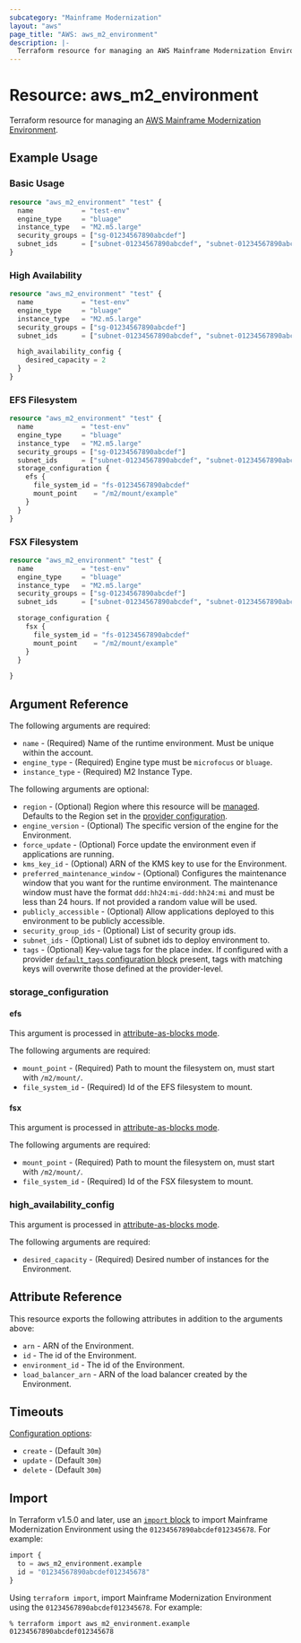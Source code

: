 ```yaml
---
subcategory: "Mainframe Modernization"
layout: "aws"
page_title: "AWS: aws_m2_environment"
description: |-
  Terraform resource for managing an AWS Mainframe Modernization Environment.
---
```

# Resource: aws_m2_environment

Terraform resource for managing an [AWS Mainframe Modernization Environment](https://docs.aws.amazon.com/m2/latest/userguide/environments-m2.html).

## Example Usage

### Basic Usage

```terraform
resource "aws_m2_environment" "test" {
  name            = "test-env"
  engine_type     = "bluage"
  instance_type   = "M2.m5.large"
  security_groups = ["sg-01234567890abcdef"]
  subnet_ids      = ["subnet-01234567890abcdef", "subnet-01234567890abcdea"]
}
```

### High Availability

```terraform
resource "aws_m2_environment" "test" {
  name            = "test-env"
  engine_type     = "bluage"
  instance_type   = "M2.m5.large"
  security_groups = ["sg-01234567890abcdef"]
  subnet_ids      = ["subnet-01234567890abcdef", "subnet-01234567890abcdea"]

  high_availability_config {
    desired_capacity = 2
  }
}
```

### EFS Filesystem

```terraform
resource "aws_m2_environment" "test" {
  name            = "test-env"
  engine_type     = "bluage"
  instance_type   = "M2.m5.large"
  security_groups = ["sg-01234567890abcdef"]
  subnet_ids      = ["subnet-01234567890abcdef", "subnet-01234567890abcdea"]
  storage_configuration {
    efs {
      file_system_id = "fs-01234567890abcdef"
      mount_point    = "/m2/mount/example"
    }
  }
}
```

### FSX Filesystem

```terraform
resource "aws_m2_environment" "test" {
  name            = "test-env"
  engine_type     = "bluage"
  instance_type   = "M2.m5.large"
  security_groups = ["sg-01234567890abcdef"]
  subnet_ids      = ["subnet-01234567890abcdef", "subnet-01234567890abcdea"]

  storage_configuration {
    fsx {
      file_system_id = "fs-01234567890abcdef"
      mount_point    = "/m2/mount/example"
    }
  }

}
```

## Argument Reference

The following arguments are required:

* `name` - (Required) Name of the runtime environment. Must be unique within the account.
* `engine_type` - (Required) Engine type must be `microfocus` or `bluage`.
* `instance_type` - (Required) M2 Instance Type.

The following arguments are optional:

* `region` - (Optional) Region where this resource will be [managed](https://docs.aws.amazon.com/general/latest/gr/rande.html#regional-endpoints). Defaults to the Region set in the [provider configuration](https://registry.terraform.io/providers/hashicorp/aws/latest/docs#aws-configuration-reference).
* `engine_version` - (Optional) The specific version of the engine for the Environment.
* `force_update` - (Optional) Force update the environment even if applications are running.
* `kms_key_id` - (Optional) ARN of the KMS key to use for the Environment.
* `preferred_maintenance_window` - (Optional) Configures the maintenance window that you want for the runtime environment. The maintenance window must have the format `ddd:hh24:mi-ddd:hh24:mi` and must be less than 24 hours. If not provided a random value will be used.
* `publicly_accessible` - (Optional) Allow applications deployed to this environment to be publicly accessible.
* `security_group_ids` - (Optional) List of security group ids.
* `subnet_ids` - (Optional) List of subnet ids to deploy environment to.
* `tags` - (Optional) Key-value tags for the place index. If configured with a provider [`default_tags` configuration block](https://registry.terraform.io/providers/hashicorp/aws/latest/docs#default_tags-configuration-block) present, tags with matching keys will overwrite those defined at the provider-level.

### storage_configuration

#### efs

This argument is processed in [attribute-as-blocks mode](https://www.terraform.io/docs/configuration/attr-as-blocks.html).

The following arguments are required:

* `mount_point` - (Required) Path to mount the filesystem on, must start with `/m2/mount/`.
* `file_system_id` - (Required) Id of the EFS filesystem to mount.

#### fsx

This argument is processed in [attribute-as-blocks mode](https://www.terraform.io/docs/configuration/attr-as-blocks.html).

The following arguments are required:

* `mount_point` - (Required) Path to mount the filesystem on, must start with `/m2/mount/`.
* `file_system_id` - (Required) Id of the FSX filesystem to mount.

### high_availability_config

This argument is processed in [attribute-as-blocks mode](https://www.terraform.io/docs/configuration/attr-as-blocks.html).

The following arguments are required:

* `desired_capacity` - (Required) Desired number of instances for the Environment.

## Attribute Reference

This resource exports the following attributes in addition to the arguments above:

* `arn` - ARN of the Environment.
* `id` - The id of the Environment.
* `environment_id` - The id of the Environment.
* `load_balancer_arn` - ARN of the load balancer created by the Environment.

## Timeouts

[Configuration options](https://developer.hashicorp.com/terraform/language/resources/syntax#operation-timeouts):

* `create` - (Default `30m`)
* `update` - (Default `30m`)
* `delete` - (Default `30m`)

## Import

In Terraform v1.5.0 and later, use an [`import` block](https://developer.hashicorp.com/terraform/language/import) to import Mainframe Modernization Environment using the `01234567890abcdef012345678`. For example:

```terraform
import {
  to = aws_m2_environment.example
  id = "01234567890abcdef012345678"
}
```

Using `terraform import`, import Mainframe Modernization Environment using the `01234567890abcdef012345678`. For example:

```console
% terraform import aws_m2_environment.example 01234567890abcdef012345678
```
